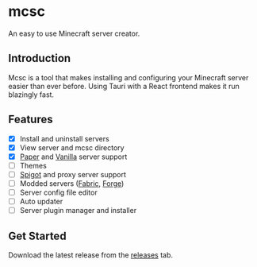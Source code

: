 # mcsc
An easy to use Minecraft server creator.

## Introduction
Mcsc is a tool that makes installing and configuring your Minecraft server easier than ever before. Using Tauri with a React frontend makes it run blazingly fast.

## Features

- [x] Install and uninstall servers
- [x] View server and mcsc directory
- [x] <a href="https://papermc.io/" target="_blank">Paper</a> and <a href="https://www.minecraft.net/en-us/download/server" target="_blank">Vanilla</a> server support
- [ ] Themes
- [ ] <a href="https://www.spigotmc.org/" target="_blank">Spigot</a> and proxy server support
- [ ] Modded servers (<a href="https://fabricmc.net/" target="_blank">Fabric</a>, <a href="https://files.minecraftforge.net/net/minecraftforge/forge/" target="_blank">Forge</a>)
- [ ] Server config file editor
- [ ] Auto updater
- [ ] Server plugin manager and installer

## Get Started

Download the latest release from the <a href="https://github.com/brunolepis/mcsc/releases" target="_blank">releases</a> tab.
